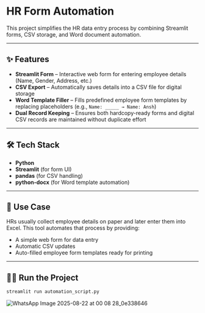 # HR Form Automation

This project simplifies the HR data entry process by combining Streamlit forms, CSV storage, and Word document automation.

---

## ✨ Features

* **Streamlit Form** – Interactive web form for entering employee details (Name, Gender, Address, etc.)
* **CSV Export** – Automatically saves details into a CSV file for digital storage
* **Word Template Filler** – Fills predefined employee form templates by replacing placeholders (e.g., `Name: _____ → Name: Ansh`)
* **Dual Record Keeping** – Ensures both hardcopy-ready forms and digital CSV records are maintained without duplicate effort

---

## 🛠 Tech Stack

* **Python**
* **Streamlit** (for form UI)
* **pandas** (for CSV handling)
* **python-docx** (for Word template automation)

---

## 📌 Use Case

HRs usually collect employee details on paper and later enter them into Excel. This tool automates that process by providing:

* A simple web form for data entry
* Automatic CSV updates
* Auto-filled employee form templates ready for printing

---

## 🏃‍♂️ Run the Project

```bash
streamlit run automation_script.py
```



![WhatsApp Image 2025-08-22 at 00 08 28_0e338646](https://github.com/user-attachments/assets/38e05d23-7c8b-4224-ad8c-4babae53c928)

